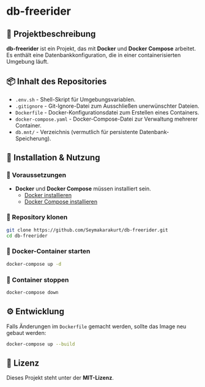 # db-freerider

## 📌 Projektbeschreibung
**db-freerider** ist ein Projekt, das mit **Docker** und **Docker Compose** arbeitet. Es enthält eine Datenbankkonfiguration, die in einer containerisierten Umgebung läuft.

## 📦 Inhalt des Repositories
- `.env.sh` - Shell-Skript für Umgebungsvariablen.
- `.gitignore` - Git-Ignore-Datei zum Ausschließen unerwünschter Dateien.
- `Dockerfile` - Docker-Konfigurationsdatei zum Erstellen eines Containers.
- `docker-compose.yaml` - Docker-Compose-Datei zur Verwaltung mehrerer Container.
- `db.mnt/` - Verzeichnis (vermutlich für persistente Datenbank-Speicherung).

## 🚀 Installation & Nutzung

### 🔹 Voraussetzungen
- **Docker** und **Docker Compose** müssen installiert sein.
  - [Docker installieren](https://docs.docker.com/get-docker/)
  - [Docker Compose installieren](https://docs.docker.com/compose/install/)

### 🔹 Repository klonen
```sh
git clone https://github.com/Seymakarakurt/db-freerider.git
cd db-freerider
```

### 🔹 Docker-Container starten
```sh
docker-compose up -d
```

### 🔹 Container stoppen
```sh
docker-compose down
```

## ⚙️ Entwicklung
Falls Änderungen im `Dockerfile` gemacht werden, sollte das Image neu gebaut werden:
```sh
docker-compose up --build
```

## 📜 Lizenz
Dieses Projekt steht unter der **MIT-Lizenz**.
